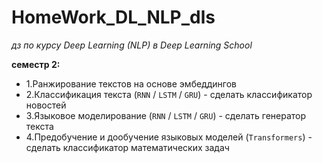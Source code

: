 # HomeWork_DL_NLP_dls
*дз по курсу Deep Learning (NLP) в Deep Learning School*

**семестр 2:**  
- 1.Ранжирование текстов на основе эмбеддингов
- 2.Классификация текста (`RNN` / `LSTM` / `GRU`) - сделать классификатор новостей
- 3.Языковое моделирование (`RNN` / `LSTM` / `GRU`) - сделать генератор текста
- 4.Предобучение и дообучение языковых моделей (`Transformers`) - сделать классификатор математических задач
